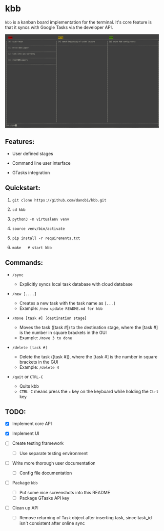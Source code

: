 kbb
=====

`kbb` is a kanban board implementation for the terminal. It's core feature is that it syncs with Google Tasks via the developer API. 

![screenshot](/images/screenshot.png)


Features:
----
- User defined stages
 
- Command line user interface

- GTasks integration


Quickstart:
----
1) `git clone https://github.com/danobi/kbb.git`

2) `cd kbb`

3) `python3 -m virtualenv venv`

4) `source venv/bin/activate`

5) `pip install -r requirements.txt`

6) `make   # start kbb`


Commands:
---
- `/sync` 
  - Explicitly syncs local task database with cloud database

- `/new [....]`
  - Creates a new task with the task name as `[...]`
  - Example: `/new update README.md for kbb`

- `/move [task #] [destination stage]`
  - Moves the task ([task #]) to the destination stage, where the [task #] is the number in square brackets in the GUI
  - Example: `/move 3 to done`

- `/delete [task #]`
  - Delete the task ([task #]), where the [task #] is the number in square brackets in the GUI
  - Example: `/delete 4`

- `/quit` or `CTRL-C`
  - Quits kbb
  - `CTRL-C` means press the `c` key on the keyboard while holding the `Ctrl` key


TODO:
----
- [x] Implement core API

- [x] Implement UI

- [ ] Create testing framework
  - [ ] Use separate testing environment 

- [ ] Write more thorough user documentation
  - [ ] Config file documentation

- [ ] Package `kbb`
  - [ ] Put some nice screenshots into this README
  - [ ] Package GTasks API key

- [ ] Clean up API
  - [ ] Remove returning of `Task` object after inserting task, since task_id isn't consistent after online sync
